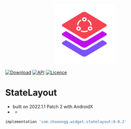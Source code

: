<div align=center>
    <picture>
        <img src="Screenshots/Logo.svg" width="192" height="192"/>
    </picture>
</div>

[![Download](https://img.shields.io/maven-central/v/com.chooongg.widget/statelayout.svg)](https://central.sonatype.com/artifact/com.chooongg.widget/statelayout/1.0.0)
[![API](https://img.shields.io/badge/API-24%2B-green.svg?style=flat)](https://android-arsenal.com/api?level=24)
[![Licence](https://img.shields.io/badge/Licence-Apache2-blue.svg)](http://www.apache.org/licenses/LICENSE-2.0)


# StateLayout
- built on 2022.1.1 Patch 2 with AndroidX
- -

```groovy
implementation 'com.chooongg.widget:statelayout:0.0.2'
```
